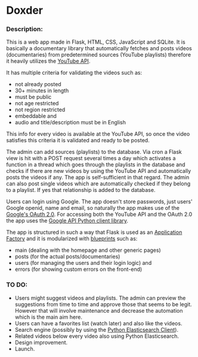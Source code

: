 # Doxder

### Description:

This is a web app made in Flask, HTML, CSS, JavaScript and SQLite. It is basically a documentary library that automatically fetches and posts videos (documentaries) from predetermined sources (YouTube playlists) therefore it heavily utilizes the [YouTube API](https://developers.google.com/youtube/v3/docs).

It has multiple criteria for validating the videos such as:

- not already posted
- 30+ minutes in length
- must be public
- not age restricted
- not region restricted
- embeddable and
- audio and title/description must be in English

This info for every video is available at the YouTube API, so once the video satisfies this criteria it is validated and ready to be posted.

The admin can add sources (playlists) to the database. Via cron a Flask view is hit with a POST request several times a day which activates a function in a thread which goes through the playlists in the database and checks if there are new videos by using the YouTube API and automatically posts the videos if any. The app is self-sufficient in that regard. The admin can also post single videos which are automatically checked if they belong to a playlist. If yes that relationship is added to the database.

Users can login using Google. The app doesn't store passwords, just users' Google openid, name and email, so naturally the app makes use of the [Google's OAuth 2.0](https://developers.google.com/identity/protocols/oauth2). For accessing both the YouTube API and the OAuth 2.0 the app uses the [Google API Python client library](https://github.com/googleapis/google-api-python-client).

The app is structured in such a way that Flask is used as an [Application Factory](https://flask.palletsprojects.com/en/2.0.x/patterns/appfactories/) and it is modularized with [blueprints](https://flask.palletsprojects.com/en/2.0.x/blueprints/) such as:

- main (dealing with the homepage and other generic pages)
- posts (for the actual posts/documentaries)
- users (for managing the users and their login logic) and
- errors (for showing custom errors on the front-end)

### TO DO:

- Users might suggest videos and playlists. The admin can preview the suggestions from time to time and approve those that seems to be legit. However that will involve maintenance and decrease the automation which is the main aim here.
- Users can have a favorites list (watch later) and also like the videos.
- Search engine (possibly by using the [Python Elasticsearch Client](https://elasticsearch-py.readthedocs.io/en/v8.0.0a1/)).
- Related videos below every video also using Python Elasticsearch.
- Design improvement.
- Launch.